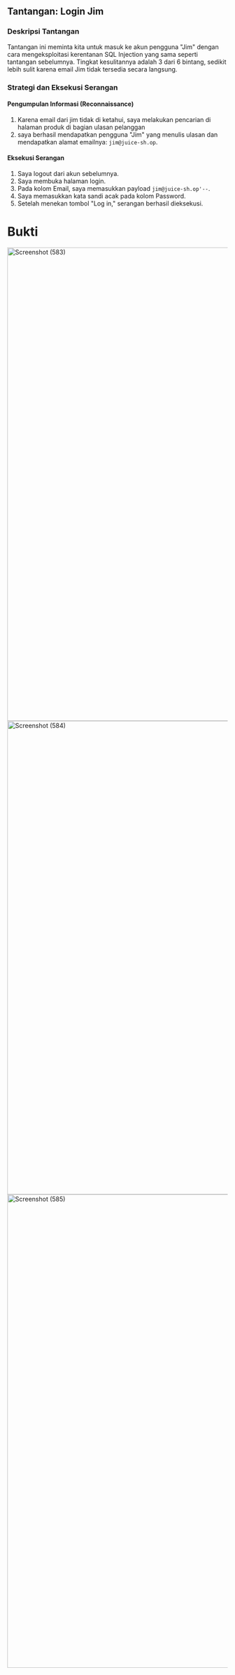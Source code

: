 ## Tantangan: Login Jim

### Deskripsi Tantangan
Tantangan ini meminta kita untuk masuk ke akun pengguna "Jim" dengan cara mengeksploitasi kerentanan SQL Injection yang sama seperti tantangan sebelumnya. Tingkat kesulitannya adalah 3 dari 6 bintang, sedikit lebih sulit karena email Jim tidak tersedia secara langsung.

### Strategi dan Eksekusi Serangan

#### Pengumpulan Informasi (Reconnaissance)
1. Karena email dari jim tidak di ketahui, saya melakukan pencarian di halaman produk di bagian ulasan pelanggan
2. saya berhasil mendapatkan pengguna "Jim" yang menulis ulasan dan mendapatkan alamat emailnya: `jim@juice-sh.op`.

#### Eksekusi Serangan
1.  Saya logout dari akun sebelumnya.
2.  Saya membuka halaman login.
3.  Pada kolom Email, saya memasukkan payload `jim@juice-sh.op'--`.
4.  Saya memasukkan kata sandi acak pada kolom Password.
5.  Setelah menekan tombol "Log in," serangan berhasil dieksekusi.

# Bukti
<img width="1920" height="1080" alt="Screenshot (583)" src="https://github.com/user-attachments/assets/0285bf42-d61f-43c8-b16f-5f3a511e0d8a" />

<img width="1920" height="1080" alt="Screenshot (584)" src="https://github.com/user-attachments/assets/6bf3b627-c8cf-4670-bc10-47a9a845a7a4" />

<img width="1920" height="1080" alt="Screenshot (585)" src="https://github.com/user-attachments/assets/e3d3ce33-ccf0-4d81-a5de-16d019202b0e" />
